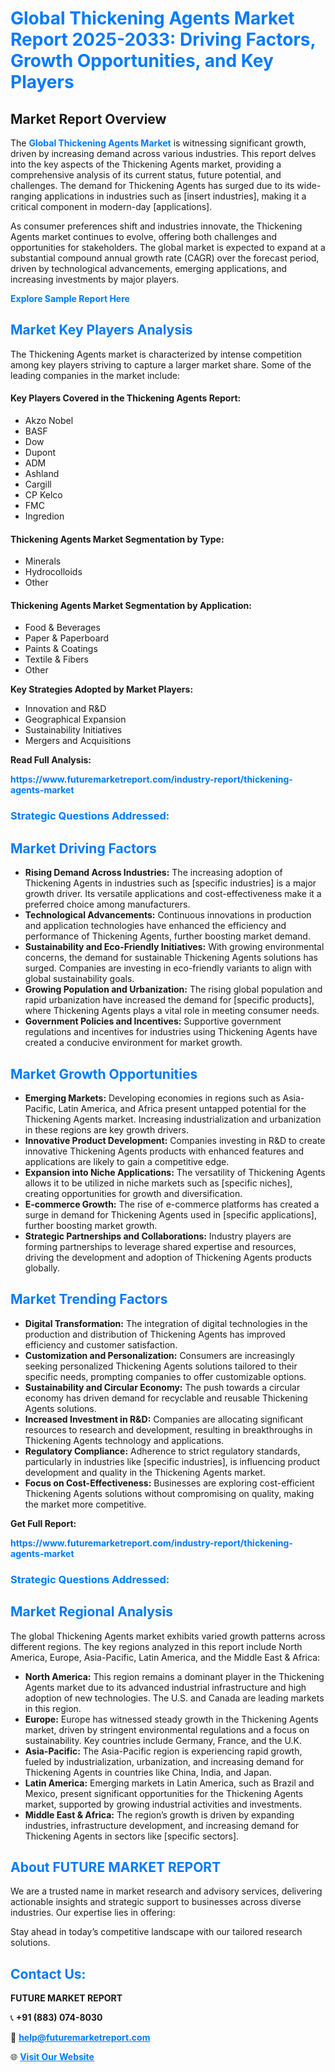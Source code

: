 <h1 style="color: #007BFF;">Global Thickening Agents Market Report 2025-2033: Driving Factors, Growth Opportunities, and Key Players</h1>

<section id="overview">
<h2>Market Report Overview</h2>
<p>The <a href="https://www.futuremarketreport.com/industry-report/thickening-agents-market" style="color: #007BFF; text-decoration: none;"><strong>Global Thickening Agents Market</strong></a> is witnessing significant growth, driven by increasing demand across various industries. This report delves into the key aspects of the Thickening Agents market, providing a comprehensive analysis of its current status, future potential, and challenges. The demand for Thickening Agents has surged due to its wide-ranging applications in industries such as [insert industries], making it a critical component in modern-day [applications].</p>
<p>As consumer preferences shift and industries innovate, the Thickening Agents market continues to evolve, offering both challenges and opportunities for stakeholders. The global market is expected to expand at a substantial compound annual growth rate (CAGR) over the forecast period, driven by technological advancements, emerging applications, and increasing investments by major players.</p>
</section>

<section id="overview">
<p><a href="https://www.futuremarketreport.com/request-sample/reportId=92901" style="color: #007BFF; text-decoration: none;"><strong>Explore Sample Report Here</strong></a></p>
</section>

<section id="key-players">
<h2 style="color: #007BFF;">Market Key Players Analysis</h2>
<p>The Thickening Agents market is characterized by intense competition among key players striving to capture a larger market share. Some of the leading companies in the market include:</p>
<h4>Key Players Covered in the Thickening Agents Report:</h4>
<ul><li>Akzo Nobel</li><li>BASF</li><li>Dow</li><li>Dupont</li><li>ADM</li><li>Ashland</li><li>Cargill</li><li>CP Kelco</li><li>FMC</li><li>Ingredion</li></ul>
<h4>Thickening Agents Market Segmentation by Type:</h4>
<ul><li>Minerals</li><li>Hydrocolloids</li><li>Other</li></ul>

<h4>Thickening Agents Market Segmentation by Application:</h4>
<ul><li>Food &amp; Beverages</li><li>Paper &amp; Paperboard</li><li>Paints &amp; Coatings</li><li>Textile &amp; Fibers</li><li>Other</li></ul>
<p><strong>Key Strategies Adopted by Market Players:</strong></p>
<ul>
<li>Innovation and R&D</li>
<li>Geographical Expansion</li>
<li>Sustainability Initiatives</li>
<li>Mergers and Acquisitions</li>
</ul>
</section>

<section>
<p><strong>Read Full Analysis: </strong></p><a href="https://www.futuremarketreport.com/industry-report/thickening-agents-market" style="color: #007BFF; text-decoration: none;"><strong>https://www.futuremarketreport.com/industry-report/thickening-agents-market</strong></a>
<h3 style="color: #007BFF;">Strategic Questions Addressed:</h3>
</section>

<section id="driving-factors">
<h2 style="color: #007BFF;">Market Driving Factors</h2>
<ul>
<li><strong>Rising Demand Across Industries:</strong> The increasing adoption of Thickening Agents in industries such as [specific industries] is a major growth driver. Its versatile applications and cost-effectiveness make it a preferred choice among manufacturers.</li>
<li><strong>Technological Advancements:</strong> Continuous innovations in production and application technologies have enhanced the efficiency and performance of Thickening Agents, further boosting market demand.</li>
<li><strong>Sustainability and Eco-Friendly Initiatives:</strong> With growing environmental concerns, the demand for sustainable Thickening Agents solutions has surged. Companies are investing in eco-friendly variants to align with global sustainability goals.</li>
<li><strong>Growing Population and Urbanization:</strong> The rising global population and rapid urbanization have increased the demand for [specific products], where Thickening Agents plays a vital role in meeting consumer needs.</li>
<li><strong>Government Policies and Incentives:</strong> Supportive government regulations and incentives for industries using Thickening Agents have created a conducive environment for market growth.</li>
</ul>
</section>

<section id="growth-opportunities">
<h2 style="color: #007BFF;">Market Growth Opportunities</h2>
<ul>
<li><strong>Emerging Markets:</strong> Developing economies in regions such as Asia-Pacific, Latin America, and Africa present untapped potential for the Thickening Agents market. Increasing industrialization and urbanization in these regions are key growth drivers.</li>
<li><strong>Innovative Product Development:</strong> Companies investing in R&D to create innovative Thickening Agents products with enhanced features and applications are likely to gain a competitive edge.</li>
<li><strong>Expansion into Niche Applications:</strong> The versatility of Thickening Agents allows it to be utilized in niche markets such as [specific niches], creating opportunities for growth and diversification.</li>
<li><strong>E-commerce Growth:</strong> The rise of e-commerce platforms has created a surge in demand for Thickening Agents used in [specific applications], further boosting market growth.</li>
<li><strong>Strategic Partnerships and Collaborations:</strong> Industry players are forming partnerships to leverage shared expertise and resources, driving the development and adoption of Thickening Agents products globally.</li>
</ul>
</section>

<section id="trending-factors">
<h2 style="color: #007BFF;">Market Trending Factors</h2>
<ul>
<li><strong>Digital Transformation:</strong> The integration of digital technologies in the production and distribution of Thickening Agents has improved efficiency and customer satisfaction.</li>
<li><strong>Customization and Personalization:</strong> Consumers are increasingly seeking personalized Thickening Agents solutions tailored to their specific needs, prompting companies to offer customizable options.</li>
<li><strong>Sustainability and Circular Economy:</strong> The push towards a circular economy has driven demand for recyclable and reusable Thickening Agents solutions.</li>
<li><strong>Increased Investment in R&D:</strong> Companies are allocating significant resources to research and development, resulting in breakthroughs in Thickening Agents technology and applications.</li>
<li><strong>Regulatory Compliance:</strong> Adherence to strict regulatory standards, particularly in industries like [specific industries], is influencing product development and quality in the Thickening Agents market.</li>
<li><strong>Focus on Cost-Effectiveness:</strong> Businesses are exploring cost-efficient Thickening Agents solutions without compromising on quality, making the market more competitive.</li>
</ul>
</section>

<section>
<p><strong>Get Full Report: </strong></p><a href="https://www.futuremarketreport.com/industry-report/thickening-agents-market" style="color: #007BFF; text-decoration: none;"><strong>https://www.futuremarketreport.com/industry-report/thickening-agents-market</strong></a>
<h3 style="color: #007BFF;">Strategic Questions Addressed:</h3>
</section>


<section id="regional-analysis">
<h2 style="color: #007BFF;">Market Regional Analysis</h2>
<p>The global Thickening Agents market exhibits varied growth patterns across different regions. The key regions analyzed in this report include North America, Europe, Asia-Pacific, Latin America, and the Middle East & Africa:</p>
<ul>
<li><strong>North America:</strong> This region remains a dominant player in the Thickening Agents market due to its advanced industrial infrastructure and high adoption of new technologies. The U.S. and Canada are leading markets in this region.</li>
<li><strong>Europe:</strong> Europe has witnessed steady growth in the Thickening Agents market, driven by stringent environmental regulations and a focus on sustainability. Key countries include Germany, France, and the U.K.</li>
<li><strong>Asia-Pacific:</strong> The Asia-Pacific region is experiencing rapid growth, fueled by industrialization, urbanization, and increasing demand for Thickening Agents in countries like China, India, and Japan.</li>
<li><strong>Latin America:</strong> Emerging markets in Latin America, such as Brazil and Mexico, present significant opportunities for the Thickening Agents market, supported by growing industrial activities and investments.</li>
<li><strong>Middle East & Africa:</strong> The region’s growth is driven by expanding industries, infrastructure development, and increasing demand for Thickening Agents in sectors like [specific sectors].</li>
</ul>
</section>

<footer>
<h2 style="color: #007BFF;">About FUTURE MARKET REPORT</h2>
<p>We are a trusted name in market research and advisory services, delivering actionable insights and strategic support to businesses across diverse industries. Our expertise lies in offering:</p>

<p>Stay ahead in today’s competitive landscape with our tailored research solutions.</p>

<h2 style="color: #007BFF;">Contact Us:</h2>
<p><strong>FUTURE MARKET REPORT</strong></p>
<p>📞 <strong>+91 (883) 074-8030</strong></p>
<p>📧 <strong><a href="mailto:help@futuremarketreport.com" style="color: #007BFF;">help@futuremarketreport.com</a></strong></p>
<p>🌐 <strong><a href="https://www.futuremarketreport.com/" style="color: #007BFF;">Visit Our Website</a></strong></p>
</footer>